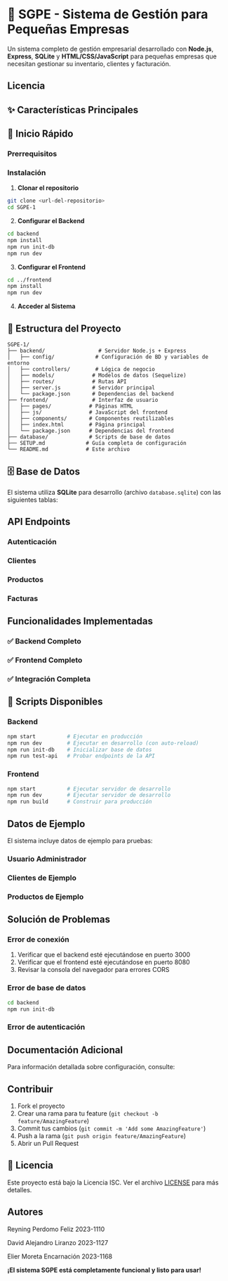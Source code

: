 # 🏢 SGPE - Sistema de Gestión para Pequeñas Empresas

Un sistema completo de gestión empresarial desarrollado con **Node.js**, **Express**, **SQLite** y **HTML/CSS/JavaScript** para pequeñas empresas que necesitan gestionar su inventario, clientes y facturación.
## Licencia
## ✨ Características Principales


## 🚀 Inicio Rápido

### Prerrequisitos

### Instalación

1. **Clonar el repositorio**
```bash
git clone <url-del-repositorio>
cd SGPE-1
```

2. **Configurar el Backend**
```bash
cd backend
npm install
npm run init-db
npm run dev
```

3. **Configurar el Frontend**
```bash
cd ../frontend
npm install
npm run dev
```

4. **Acceder al Sistema**

## 📁 Estructura del Proyecto

```
SGPE-1/
├── backend/                 # Servidor Node.js + Express
│   ├── config/             # Configuración de BD y variables de entorno
│   ├── controllers/        # Lógica de negocio
│   ├── models/            # Modelos de datos (Sequelize)
│   ├── routes/            # Rutas API
│   ├── server.js          # Servidor principal
│   └── package.json       # Dependencias del backend
├── frontend/              # Interfaz de usuario
│   ├── pages/            # Páginas HTML
│   ├── js/               # JavaScript del frontend
│   ├── components/       # Componentes reutilizables
│   ├── index.html        # Página principal
│   └── package.json      # Dependencias del frontend
├── database/             # Scripts de base de datos
├── SETUP.md             # Guía completa de configuración
└── README.md            # Este archivo
```

## 🗄️ Base de Datos

El sistema utiliza **SQLite** para desarrollo (archivo `database.sqlite`) con las siguientes tablas:


## API Endpoints

### Autenticación

### Clientes

### Productos

### Facturas

## Funcionalidades Implementadas

### ✅ Backend Completo

### ✅ Frontend Completo

### ✅ Integración Completa

## 🔧 Scripts Disponibles

### Backend
```bash
npm start          # Ejecutar en producción
npm run dev        # Ejecutar en desarrollo (con auto-reload)
npm run init-db    # Inicializar base de datos
npm run test-api   # Probar endpoints de la API
```

### Frontend
```bash
npm start          # Ejecutar servidor de desarrollo
npm run dev        # Ejecutar servidor de desarrollo
npm run build      # Construir para producción
```

## Datos de Ejemplo

El sistema incluye datos de ejemplo para pruebas:

### Usuario Administrador

### Clientes de Ejemplo

### Productos de Ejemplo

## Solución de Problemas

### Error de conexión
1. Verificar que el backend esté ejecutándose en puerto 3000
2. Verificar que el frontend esté ejecutándose en puerto 8080
3. Revisar la consola del navegador para errores CORS

### Error de base de datos
```bash
cd backend
npm run init-db
```

### Error de autenticación

## Documentación Adicional

Para información detallada sobre configuración, consulte:

## Contribuir

1. Fork el proyecto
2. Crear una rama para tu feature (`git checkout -b feature/AmazingFeature`)
3. Commit tus cambios (`git commit -m 'Add some AmazingFeature'`)
4. Push a la rama (`git push origin feature/AmazingFeature`)
5. Abrir un Pull Request

## 📄 Licencia

Este proyecto está bajo la Licencia ISC. Ver el archivo [LICENSE](./LICENSE) para más detalles.

## Autores
Reyning Perdomo Feliz 2023-1110

David Alejandro Liranzo 2023-1127

Elier Moreta Encarnación 2023-1168

**¡El sistema SGPE está completamente funcional y listo para usar!**

